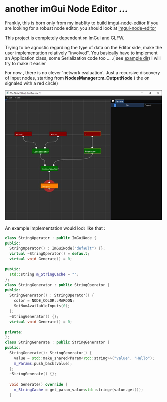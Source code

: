 # another imGui Node Editor ... 

Frankly, this is born only from my inability to build [imgui-node-editor](https://github.com/thedmd/imgui-node-editor)
If you are looking for a robust node editor, you should look at [imgui-node-editor](https://github.com/thedmd/imgui-node-editor)

This project is completely dependent on ImGui and GLFW.

Trying to be agnostic regarding the type of data on the Editor side, make the user implementation relatively "involved". You basically have to implement an Application class, some Serialization code too ... .( see [example dir](/example)) I will try to make it easier

For now , there is no clever 'network evaluation'. Just a recursive discovery of input nodes, starting from **NodesManager::m_OutputNode** ( the on signaled with a red circle)

![screenshot](github_resources/node_editor_capture.jpg)




An example implementation would look like that :
```cpp
class StringOperator : public ImGuiNode {
public:
  StringOperator() : ImGuiNode("default") {};
  virtual ~StringOperator() = default;
  virtual void Generate() = 0;

public:
  std::string m_StringCache = "";
};
class StringGenerator : public StringOperator {
public:
  StringGenerator() : StringOperator() {
    color = NODE_COLOR::MAROON;
    SetNumAvailableInputs(0);
  };
  ~StringGenerator() {};
  virtual void Generate() = 0;

private:
};
class StringGenerate : public StringGenerator {
public:
  StringGenerate(): StringGenerator() {
    value = std::make_shared<Param<std::string>>("value", "Hello");
    m_Params.push_back(value);
  };
  ~StringGenerate() {};

  void Generate() override {
    m_StringCache = get_param_value<std::string>(value.get());
  }
